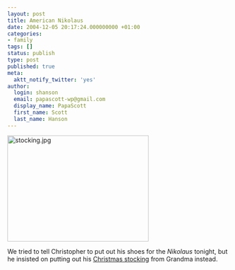 ```yaml
---
layout: post
title: American Nikolaus
date: 2004-12-05 20:17:24.000000000 +01:00
categories:
- family
tags: []
status: publish
type: post
published: true
meta:
  aktt_notify_twitter: 'yes'
author:
  login: shanson
  email: papascott-wp@gmail.com
  display_name: PapaScott
  first_name: Scott
  last_name: Hanson
---
```

<p><img src="https://www.papascott.de/wordpress/wp-content/uploads/2004/12/stocking.jpg" border="0" height="240" width="320" alt="stocking.jpg" /></p>
<p>We tried to tell Christopher to put out his shoes for the <em>Nikolaus</em> tonight, but he insisted on putting out his <a href="https://www.papascott.de/archives/2003/12/06/christmas-stocking/">Christmas stocking</a> from Grandma instead.</p>
